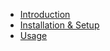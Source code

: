 - [Introduction](/open-source/packages/laravel-server-push-manager/docs/1.x/intro)
- [Installation & Setup](/open-source/packages/laravel-server-push-manager/docs/1.x/installation)
- [Usage](/open-source/packages/laravel-server-push-manager/docs/1.x/usage)
